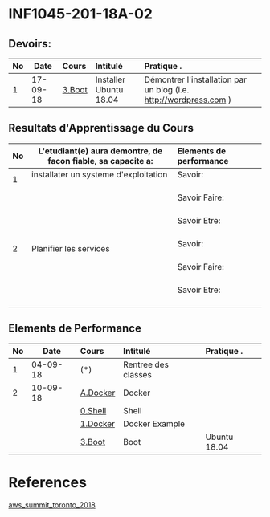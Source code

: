 # INF1045-201-18A-02

## Devoirs:

|No| Date   | Cours                       | Intitulé                                |  Pratique .                            |
|--|--------|:----------------------------|:----------------------------------------|:---------------------------------------|
| 1|17-09-18| [3.Boot](./3.Boot)          | Installer Ubuntu 18.04                  | Démontrer l'installation par un blog (i.e. http://wordpress.com  ) |



## Resultats d'Apprentissage du Cours

|No|L'etudiant(e) aura demontre, de facon fiable, sa capacite a:      |          Elements de performance                               | 
|--|------------------------------------------------------------------|:---------------------------------------------------------------| 
| 1| installater un systeme d'exploitation                            | Savoir:                                                        | 
|  |                                                                  | Savoir Faire:                                                  | 
|  |                                                                  | Savoir Etre:                                                   | 
| 2| Planifier les services                                           | Savoir:                                                        | 
|  |                                                                  | Savoir Faire:                                                  | 
|  |                                                                  | Savoir Etre:                                                   | 

## Elements de Performance

|No| Date   | Cours                       | Intitulé                                |  Pratique .                            |
|--|--------|:----------------------------|:----------------------------------------|:---------------------------------------|
| 1|04-09-18| (*)                         | Rentree des classes                     |                                        |
| 2|10-09-18| [A.Docker](./A.Docker)      | Docker                                  |                                        |
|  |        | [0.Shell](./0.Shell)        | Shell                                   |                                        |
|  |        | [1.Docker](./1.Docker)      | Docker Example                          |                                        |
|  |        | [3.Boot](./3.Boot)          | Boot                                    |    Ubuntu 18.04                        |


# References

[aws_summit_toronto_2018](https://aws.amazon.com/fr/summits/toronto/?sc_channel=em&sc_campaign=global_EV_awssummit_toronto_2018&sc_medium=em_109942&sc_content=event_ev_summit&sc_geo=mult&sc_country=global&sc_outcome=event&trkCampaign=aws_summit_toronto_2018)

